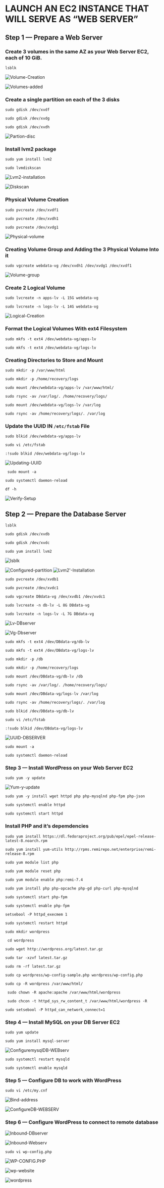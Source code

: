# LAUNCH AN EC2 INSTANCE THAT WILL SERVE AS “WEB SERVER”

## Step 1 — Prepare a Web Server

### Create 3 volumes in the same AZ as your Web Server EC2, each of 10 GiB.

`lsblk`

![Volume-Creation](./images1/Creation-of-blocks.PNG)

![Volumes-added](./images1/Volumes-added.PNG)

###  Create a single partition on each of the 3 disks

`sudo gdisk /dev/xvdf`

`sudo gdisk /dev/xvdg`

`sudo gdisk /dev/xvdh`

![Partion-disc](./images1/Partition-3Disks.PNG)

### Install lvm2 package

`sudo yum install lvm2`

`sudo lvmdiskscan`

![Lvm2-installation](./images1/Lvm2-Installation.PNG)

![Diskscan](./images1/Diskscan.PNG)

### Physical Volume Creation

`sudo pvcreate /dev/xvdf1`

`sudo pvcreate /dev/xvdh1`

`sudo pvcreate /dev/xvdg1`

![Physical-volume](./images1/Physical-Volume.PNG)

### Creating Volume Group and Adding the 3 Physical Volume Into it

`sudo vgcreate webdata-vg /dev/xvdh1 /dev/xvdg1 /dev/xvdf1`

![Volume-group](./images1/Volume-Group.PNG)

### Create 2 Logical Volume

`sudo lvcreate -n apps-lv -L 15G webdata-vg`

`sudo lvcreate -n logs-lv -L 14G webdata-vg`

![Logical-Creation](./images1/Logical-Volume.PNG)

### Format the Logical Volumes With ext4 Filesystem

`sudo mkfs -t ext4 /dev/webdata-vg/apps-lv`

`sudo mkfs -t ext4 /dev/webdata-vg/logs-lv`

###  Creating Directories to Store and Mount

`sudo mkdir -p /var/www/html`

`sudo mkdir -p /home/recovery/logs`

`sudo mount /dev/webdata-vg/apps-lv /var/www/html/`

`sudo rsync -av /var/log/. /home/recovery/logs/`

`sudo mount /dev/webdata-vg/logs-lv /var/log`

`sudo rsync -av /home/recovery/logs/. /var/log`

### Update the UUID IN `/etc/fstab` File

`sudo blkid /dev/webdata-vg/apps-lv`

`sudo vi /etc/fstab`

`:!sudo blkid /dev/webdata-vg/logs-lv`

![Updating-UUID](./images1/Update-UUID.PNG)

` sudo mount -a`

`sudo systemctl daemon-reload`

`df -h`

![Verify-Setup](./images1/confirm-df-h.PNG)

## Step 2 — Prepare the Database Server

`lsblk`

`sudo gdisk /dev/xvdb`

`sudo gdisk /dev/xvdc`

`sudo yum install lvm2`

![lsblk](./images1/lsblk.PNG)

![Configured-partition](./images1/Configured-Partion.PNG)
![Lvm2'-Installation](./images1/Install-lvm2.PNG)

`sudo pvcreate /dev/xvdb1`

`sudo pvcreate /dev/xvdc1`

`sudo vgcreate DBdata-vg /dev/xvdb1 /dev/xvdc1`

`sudo lvcreate -n db-lv -L 8G DBdata-vg`

`sudo lvcreate -n logs-lv -L 7G DBdata-vg`

![Lv-DBserver](./images1/lv-Dbserver.PNG)

![Vg-Dbserver](./images1/Vggroup-Dbserver.PNG)

`sudo mkfs -t ext4 /dev/DBdata-vg/db-lv`

`sudo mkfs -t ext4 /dev/DBdata-vg/logs-lv`

`sudo mkdir -p /db`

`sudo mkdir -p /home/recovery/logs`

`sudo mount /dev/DBdata-vg/db-lv /db`

`sudo rsync -av /var/log/. /home/recovery/logs/`

`sudo mount /dev/DBdata-vg/logs-lv /var/log`

`sudo rsync -av /home/recovery/logs/. /var/log`

`sudo blkid /dev/DBdata-vg/db-lv`

`sudo vi /etc/fstab`

`:!sudo blkid /dev/DBdata-vg/logs-lv`

![UUID-DBSERVER](./images1/UUID-DBSERVER.PNG)

`sudo mount -a`

`sudo systemctl daemon-reload`

### Step 3 — Install WordPress on your Web Server EC2

`sudo yum -y update`

![Yum-y-update](./images1/Yum-update%20-y.PNG)

`sudo yum -y install wget httpd php php-mysqlnd php-fpm php-json`


`sudo systemctl enable httpd`

`sudo systemctl start httpd`
### Install PHP and it’s depemdencies

`sudo yum install https://dl.fedoraproject.org/pub/epel/epel-release-latest-8.noarch.rpm`

`sudo yum install yum-utils http://rpms.remirepo.net/enterprise/remi-release-8.rpm`

`sudo yum module list php`

`sudo yum module reset php`

`sudo yum module enable php:remi-7.4`

`sudo yum install php php-opcache php-gd php-curl php-mysqlnd`

`sudo systemctl start php-fpm`

`sudo systemctl enable php-fpm`

`setsebool -P httpd_execmem 1`

`sudo systemctl restart httpd`

`sudo mkdir wordpress`

` cd wordpress`

`sudo wget http://wordpress.org/latest.tar.gz`

`sudo tar -xzvf latest.tar.gz`

`sudo rm -rf latest.tar.gz`

`sudo cp wordpress/wp-config-sample.php wordpress/wp-config.php`

`sudo cp -R wordpress /var/www/html/`

` sudo chown -R apache:apache /var/www/html/wordpress`

` sudo chcon -t httpd_sys_rw_content_t /var/www/html/wordpress -R`

`sudo setsebool -P httpd_can_network_connect=1`

### Step 4 — Install MySQL on your DB Server EC2

`sudo yum update`

`sudo yum install mysql-server`

![ConfiguremysqlDB-WEBserv](./images1/ConfigureDB-Webserver.PNG)


`sudo systemctl restart mysqld`

`sudo systemctl enable mysqld`

### Step 5 — Configure DB to work with WordPress

`sudo vi /etc/my.cnf`

![Bind-address](./images1/bind-address.PNG)

![ConfigureDB-WEBSERV](./images1/ConfigureDB-Webserver.PNG)

### Step 6 — Configure WordPress to connect to remote database

![Inbound-DBserver](./images1/Inbound-Dbserver.PNG)

![Inbound-Webserv](./images1/inbound-Webserver.PNG)

`sudo vi wp-config.php`

![WP-CONFIG.PHP](./images1/Wp-config-php.PNG)

![wp-website](./images1/Wordpress-website.PNG)

![wordpress](./images1/wordpress.PNG)


